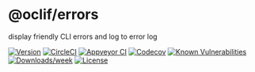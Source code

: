 @oclif/errors
==============

display friendly CLI errors and log to error log

[![Version](https://img.shields.io/npm/v/@oclif/errors.svg)](https://npmjs.org/package/@oclif/errors)
[![CircleCI](https://circleci.com/gh/oclif/errors/tree/master.svg?style=svg)](https://circleci.com/gh/oclif/errors/tree/master)
[![Appveyor CI](https://ci.appveyor.com/api/projects/status/github/oclif/errors?branch=master&svg=true)](https://ci.appveyor.com/project/heroku/errors/branch/master)
[![Codecov](https://codecov.io/gh/oclif/errors/branch/master/graph/badge.svg)](https://codecov.io/gh/oclif/errors)
[![Known Vulnerabilities](https://snyk.io/test/npm/@oclif/errors/badge.svg)](https://snyk.io/test/npm/@oclif/errors)
[![Downloads/week](https://img.shields.io/npm/dw/@oclif/errors.svg)](https://npmjs.org/package/@oclif/errors)
[![License](https://img.shields.io/npm/l/@oclif/errors.svg)](https://github.com/oclif/errors/blob/master/package.json)
